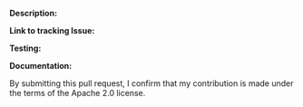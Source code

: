 **Description:** <Describe what has changed.>
<!--Ex. Fixing a bug - Describe the bug and how this fixes the issue.
Ex. Adding a feature - Explain what this achieves.-->

**Link to tracking Issue:** <Issue number if applicable>

**Testing:** <Describe what testing was performed and which tests were added.>

**Documentation:** <Describe the documentation added.>

<!-- DO NOT DELETE -->
By submitting this pull request, I confirm that my contribution is made under the terms of the Apache 2.0 license.

